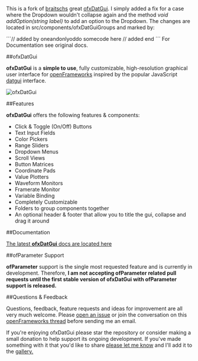 This is a fork of [braitschs](https://github.com/braitsch) great [ofxDatGui](https://github.com/braitsch/ofxDatGui). I simply added a fix for a case where the Dropdown wouldn't collapse again and the method _void addOption(string label)_ to add an option to the Dropdown. The changes are located in src/components/ofxDatGuiGroups and marked by:

´´´// added by oneandonlyoddo
somecode here
// added end
´´´
For Documentation see original docs.

##ofxDatGui

**ofxDatGui** is a **simple to use**, fully customizable, high-resolution graphical user interface for [openFrameworks](http://openframeworks.cc/) inspired by the popular JavaScript [datgui](http://workshop.chromeexperiments.com/examples/gui/) interface.  

![ofxDatGui](http://braitsch.github.io/ofxDatGui/img/ofxdatgui_.png "ofxDatGui")

##Features

**ofxDatGui** offers the following features & components:

* Click & Toggle (On/Off) Buttons
* Text Input Fields
* Color Pickers
* Range Sliders
* Dropdown Menus
* Scroll Views
* Button Matrices
* Coordinate Pads
* Value Plotters
* Waveform Monitors
* Framerate Monitor
* Variable Binding
* Completely Customizable
* Folders to group components together
* An optional header & footer that allow you to title the gui, collapse and drag it around

##Documentation

[The latest **ofxDatGui** docs are located here](http://braitsch.github.io/ofxDatGui/)

##ofParameter Support

**ofParameter** support is the single most requested feature and is currently in development. Therefore, **I am not accepting ofParameter related pull requests until the first stable version of ofxDatGui with ofParameter support is released.**

##Questions & Feedback

Questions, feedback, feature requests and ideas for improvement are all very much welcome. Please [open an issue](https://github.com/braitsch/ofxDatGui/issues) or join the conversation on this [openFrameworks thread](https://forum.openframeworks.cc/t/ofxdatgui-a-new-user-interface-for-of/20553) before sending me an email.

If you're enjoying ofxDatGui please star the repository or consider making a small donation to help support its ongoing development. If you've made something with it that you'd like to share [please let me know](https://twitter.com/braitsch) and I'll add it to the [gallery.](http://braitsch.github.io/ofxDatGui/gallery.html)

